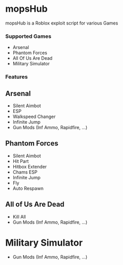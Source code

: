 # mopsHub
mopsHub is a Roblox exploit script for various Games

### Supported Games
- Arsenal
- Phantom Forces
- All Of Us Are Dead
- Military Simulator

### Features
## Arsenal
- Silent Aimbot
- ESP
- Walkspeed Changer
- Infinite Jump
- Gun Mods (Inf Ammo, Rapidfire, ...)

## Phantom Forces
- Silent Aimbot
- Hit Part
- Hitbox Extender
- Chams ESP
- Infinite Jump
- Fly
- Auto Respawn

## All of Us Are Dead
- Kill All
- Gun Mods (Inf Ammo, Rapidfire, ...)

# Military Simulator
- Gun Mods (Inf Ammo, Rapidfire, ...)

